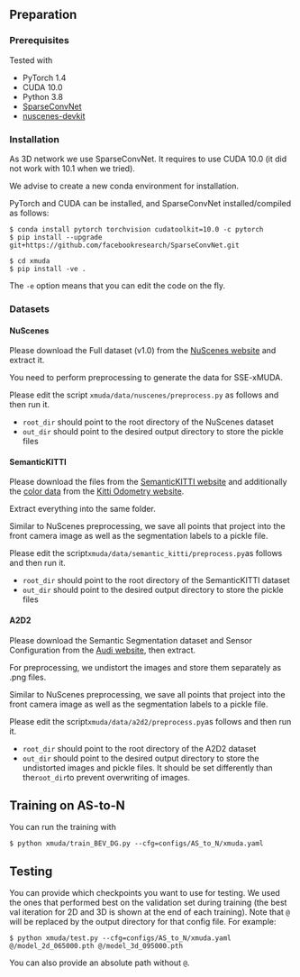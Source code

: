 ## Preparation
### Prerequisites
Tested with
* PyTorch 1.4
* CUDA 10.0
* Python 3.8
* [SparseConvNet](https://github.com/facebookresearch/SparseConvNet)
* [nuscenes-devkit](https://github.com/nutonomy/nuscenes-devkit)

### Installation
As 3D network we use SparseConvNet. It requires to use CUDA 10.0 (it did not work with 10.1 when we tried).

We advise to create a new conda environment for installation. 

PyTorch and CUDA can be installed, and SparseConvNet
installed/compiled as follows:
```
$ conda install pytorch torchvision cudatoolkit=10.0 -c pytorch
$ pip install --upgrade git+https://github.com/facebookresearch/SparseConvNet.git
```

```
$ cd xmuda
$ pip install -ve .
```
The `-e` option means that you can edit the code on the fly.

### Datasets
#### NuScenes
Please download the Full dataset (v1.0) from the [NuScenes website](https://www.nuscenes.org) and extract it.

You need to perform preprocessing to generate the data for SSE-xMUDA.

Please edit the script `xmuda/data/nuscenes/preprocess.py` as follows and then run it.
* `root_dir` should point to the root directory of the NuScenes dataset
* `out_dir` should point to the desired output directory to store the pickle files
#### SemanticKITTI
Please download the files from the [SemanticKITTI website](http://semantic-kitti.org) and additionally the [color data](https://www.cvlibs.net/download.php?file=data_odometry_color.zip) from the [Kitti Odometry website](http://www.cvlibs.net/datasets/kitti/eval_odometry.php). 

Extract everything into the same folder.

Similar to NuScenes preprocessing, we save all points that project into the front camera image as well as the segmentation labels to a pickle file.

Please edit the script``` xmuda/data/semantic_kitti/preprocess.py ```as follows and then run it.
* `root_dir` should point to the root directory of the SemanticKITTI dataset
* `out_dir` should point to the desired output directory to store the pickle files
#### A2D2
Please download the Semantic Segmentation dataset and Sensor Configuration from the [Audi website](https://www.a2d2.audi/a2d2/en/download.html), then extract.

For preprocessing, we undistort the images and store them separately as .png files. 

Similar to NuScenes preprocessing, we save all points that project into the front camera image as well as the segmentation labels to a pickle file.

Please edit the script``` xmuda/data/a2d2/preprocess.py ```as follows and then run it.
* `root_dir` should point to the root directory of the A2D2 dataset
* `out_dir` should point to the desired output directory to store the undistorted images and pickle files. It should be set differently than the``` root_dir ```to prevent overwriting of images.
## Training on AS-to-N
You can run the training with
```
$ python xmuda/train_BEV_DG.py --cfg=configs/AS_to_N/xmuda.yaml 
```

## Testing
You can provide which checkpoints you want to use for testing. We used the ones
that performed best on the validation set during training (the best val iteration for 2D and 3D is
shown at the end of each training). Note that `@` will be replaced
by the output directory for that config file. For example:
```
$ python xmuda/test.py --cfg=configs/AS_to_N/xmuda.yaml  @/model_2d_065000.pth @/model_3d_095000.pth
```
You can also provide an absolute path without `@`. 
